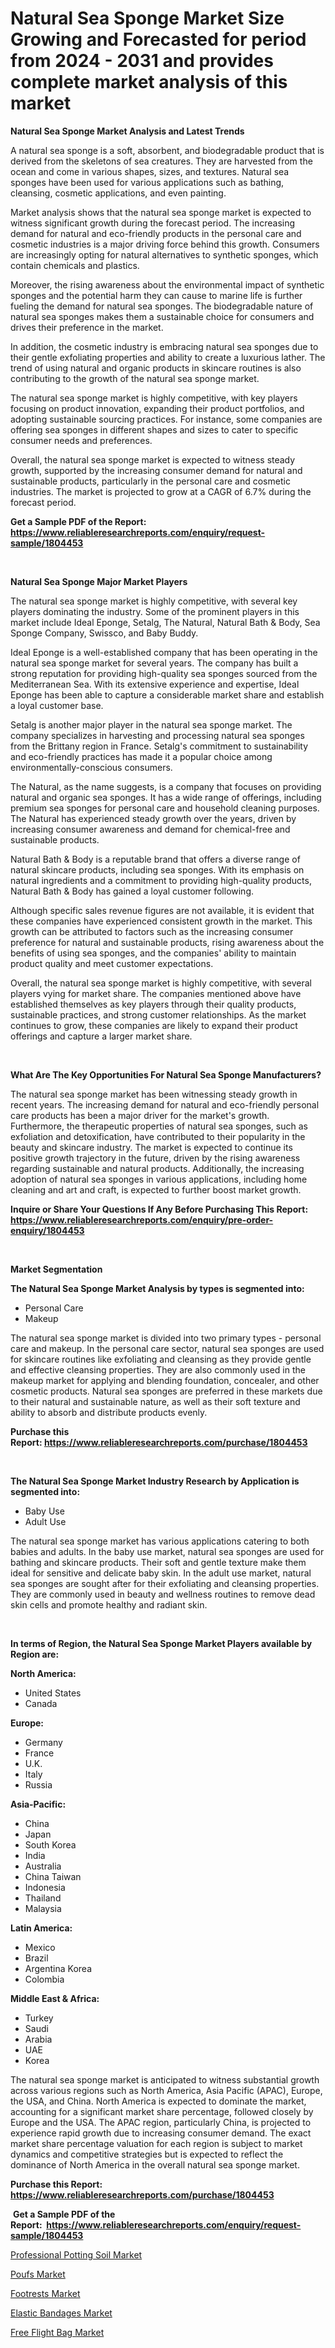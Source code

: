 <p><h1>Natural Sea Sponge Market Size Growing and Forecasted for period from 2024 - 2031 and provides complete market analysis of this market</h1></p><p><strong>Natural Sea Sponge Market Analysis and Latest Trends</strong></p>
<p><p>A natural sea sponge is a soft, absorbent, and biodegradable product that is derived from the skeletons of sea creatures. They are harvested from the ocean and come in various shapes, sizes, and textures. Natural sea sponges have been used for various applications such as bathing, cleansing, cosmetic applications, and even painting.</p><p>Market analysis shows that the natural sea sponge market is expected to witness significant growth during the forecast period. The increasing demand for natural and eco-friendly products in the personal care and cosmetic industries is a major driving force behind this growth. Consumers are increasingly opting for natural alternatives to synthetic sponges, which contain chemicals and plastics.</p><p>Moreover, the rising awareness about the environmental impact of synthetic sponges and the potential harm they can cause to marine life is further fueling the demand for natural sea sponges. The biodegradable nature of natural sea sponges makes them a sustainable choice for consumers and drives their preference in the market.</p><p>In addition, the cosmetic industry is embracing natural sea sponges due to their gentle exfoliating properties and ability to create a luxurious lather. The trend of using natural and organic products in skincare routines is also contributing to the growth of the natural sea sponge market.</p><p>The natural sea sponge market is highly competitive, with key players focusing on product innovation, expanding their product portfolios, and adopting sustainable sourcing practices. For instance, some companies are offering sea sponges in different shapes and sizes to cater to specific consumer needs and preferences.</p><p>Overall, the natural sea sponge market is expected to witness steady growth, supported by the increasing consumer demand for natural and sustainable products, particularly in the personal care and cosmetic industries. The market is projected to grow at a CAGR of 6.7% during the forecast period.</p></p>
<p><strong>Get a Sample PDF of the Report:&nbsp; <a href="https://www.reliableresearchreports.com/enquiry/request-sample/1804453">https://www.reliableresearchreports.com/enquiry/request-sample/1804453</a></strong></p>
<p>&nbsp;</p>
<p><strong>Natural Sea Sponge Major Market Players</strong></p>
<p><p>The natural sea sponge market is highly competitive, with several key players dominating the industry. Some of the prominent players in this market include Ideal Eponge, Setalg, The Natural, Natural Bath & Body, Sea Sponge Company, Swissco, and Baby Buddy. </p><p>Ideal Eponge is a well-established company that has been operating in the natural sea sponge market for several years. The company has built a strong reputation for providing high-quality sea sponges sourced from the Mediterranean Sea. With its extensive experience and expertise, Ideal Eponge has been able to capture a considerable market share and establish a loyal customer base. </p><p>Setalg is another major player in the natural sea sponge market. The company specializes in harvesting and processing natural sea sponges from the Brittany region in France. Setalg's commitment to sustainability and eco-friendly practices has made it a popular choice among environmentally-conscious consumers. </p><p>The Natural, as the name suggests, is a company that focuses on providing natural and organic sea sponges. It has a wide range of offerings, including premium sea sponges for personal care and household cleaning purposes. The Natural has experienced steady growth over the years, driven by increasing consumer awareness and demand for chemical-free and sustainable products. </p><p>Natural Bath & Body is a reputable brand that offers a diverse range of natural skincare products, including sea sponges. With its emphasis on natural ingredients and a commitment to providing high-quality products, Natural Bath & Body has gained a loyal customer following. </p><p>Although specific sales revenue figures are not available, it is evident that these companies have experienced consistent growth in the market. This growth can be attributed to factors such as the increasing consumer preference for natural and sustainable products, rising awareness about the benefits of using sea sponges, and the companies' ability to maintain product quality and meet customer expectations. </p><p>Overall, the natural sea sponge market is highly competitive, with several players vying for market share. The companies mentioned above have established themselves as key players through their quality products, sustainable practices, and strong customer relationships. As the market continues to grow, these companies are likely to expand their product offerings and capture a larger market share.</p></p>
<p>&nbsp;</p>
<p><strong>What Are The Key Opportunities For Natural Sea Sponge Manufacturers?</strong></p>
<p><p>The natural sea sponge market has been witnessing steady growth in recent years. The increasing demand for natural and eco-friendly personal care products has been a major driver for the market's growth. Furthermore, the therapeutic properties of natural sea sponges, such as exfoliation and detoxification, have contributed to their popularity in the beauty and skincare industry. The market is expected to continue its positive growth trajectory in the future, driven by the rising awareness regarding sustainable and natural products. Additionally, the increasing adoption of natural sea sponges in various applications, including home cleaning and art and craft, is expected to further boost market growth.</p></p>
<p><strong>Inquire or Share Your Questions If Any Before Purchasing This Report: <a href="https://www.reliableresearchreports.com/enquiry/pre-order-enquiry/1804453">https://www.reliableresearchreports.com/enquiry/pre-order-enquiry/1804453</a></strong></p>
<p>&nbsp;</p>
<p><strong>Market Segmentation</strong></p>
<p><strong>The Natural Sea Sponge Market Analysis by types is segmented into:</strong></p>
<p><ul><li>Personal Care</li><li>Makeup</li></ul></p>
<p><p>The natural sea sponge market is divided into two primary types - personal care and makeup. In the personal care sector, natural sea sponges are used for skincare routines like exfoliating and cleansing as they provide gentle and effective cleansing properties. They are also commonly used in the makeup market for applying and blending foundation, concealer, and other cosmetic products. Natural sea sponges are preferred in these markets due to their natural and sustainable nature, as well as their soft texture and ability to absorb and distribute products evenly.</p></p>
<p><strong>Purchase this Report:&nbsp;<a href="https://www.reliableresearchreports.com/purchase/1804453">https://www.reliableresearchreports.com/purchase/1804453</a></strong></p>
<p>&nbsp;</p>
<p><strong>The Natural Sea Sponge Market Industry Research by Application is segmented into:</strong></p>
<p><ul><li>Baby Use</li><li>Adult Use</li></ul></p>
<p><p>The natural sea sponge market has various applications catering to both babies and adults. In the baby use market, natural sea sponges are used for bathing and skincare products. Their soft and gentle texture make them ideal for sensitive and delicate baby skin. In the adult use market, natural sea sponges are sought after for their exfoliating and cleansing properties. They are commonly used in beauty and wellness routines to remove dead skin cells and promote healthy and radiant skin.</p></p>
<p>&nbsp;</p>
<p><strong>In terms of Region, the Natural Sea Sponge Market Players available by Region are:</strong></p>
<p>
    <p> <strong> North America: </strong>
        <ul>
            <li>United States</li>
            <li>Canada</li>
        </ul>
        </p> 
    <p> <strong> Europe: </strong>
        <ul>
            <li>Germany</li>
            <li>France</li>
            <li>U.K.</li>
            <li>Italy</li>
            <li>Russia</li>
        </ul>
        </p> 
    <p> <strong> Asia-Pacific: </strong>
        <ul>
            <li>China</li>
            <li>Japan</li>
            <li>South Korea</li>
            <li>India</li>
            <li>Australia</li>
            <li>China Taiwan</li>
            <li>Indonesia</li>
            <li>Thailand</li>
            <li>Malaysia</li>
        </ul>
        </p> 
    <p> <strong> Latin America: </strong>
        <ul>
            <li>Mexico</li>
            <li>Brazil</li>
            <li>Argentina Korea</li>
            <li>Colombia</li>
        </ul>
        </p> 
    <p> <strong> Middle East & Africa: </strong>
        <ul>
            <li>Turkey</li>
            <li>Saudi</li>
            <li>Arabia</li>
            <li>UAE</li>
            <li>Korea</li>
        </ul>
    </p>
    </p>
<p><p>The natural sea sponge market is anticipated to witness substantial growth across various regions such as North America, Asia Pacific (APAC), Europe, the USA, and China. North America is expected to dominate the market, accounting for a significant market share percentage, followed closely by Europe and the USA. The APAC region, particularly China, is projected to experience rapid growth due to increasing consumer demand. The exact market share percentage valuation for each region is subject to market dynamics and competitive strategies but is expected to reflect the dominance of North America in the overall natural sea sponge market.</p></p>
<p><strong>Purchase this Report: <a href="https://www.reliableresearchreports.com/purchase/1804453">https://www.reliableresearchreports.com/purchase/1804453</a></strong></p>
<p>&nbsp;<strong>Get a Sample PDF of the Report:&nbsp;&nbsp;<a href="https://www.reliableresearchreports.com/enquiry/request-sample/1804453">https://www.reliableresearchreports.com/enquiry/request-sample/1804453</a></strong></p>
<p><strong></strong></p>
<p><p><a href="https://github.com/amonskiyk/Market-Research-Report-List-1/blob/main/professional-potting-soil-market.md">Professional Potting Soil Market</a></p><p><a href="https://github.com/tamvrosiya/Market-Research-Report-List-1/blob/main/poufs-market.md">Poufs Market</a></p><p><a href="https://github.com/dringals/Market-Research-Report-List-1/blob/main/footrests-market.md">Footrests Market</a></p><p><a href="https://github.com/gaydyna/Market-Research-Report-List-1/blob/main/elastic-bandages-market.md">Elastic Bandages Market</a></p><p><a href="https://github.com/joannesouthgate/Market-Research-Report-List-1/blob/main/free-flight-bag-market.md">Free Flight Bag Market</a></p></p>